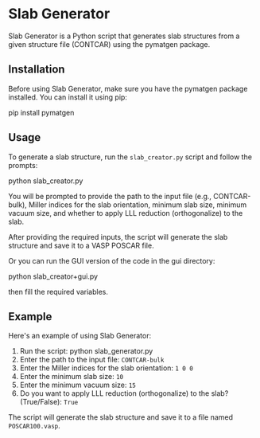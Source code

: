 # Slab Generator

Slab Generator is a Python script that generates slab structures from a given structure file (CONTCAR) using the pymatgen package.

## Installation

Before using Slab Generator, make sure you have the pymatgen package installed. You can install it using pip:

pip install pymatgen


## Usage

To generate a slab structure, run the `slab_creator.py` script and follow the prompts:

python slab_creator.py

You will be prompted to provide the path to the input file (e.g., CONTCAR-bulk), Miller indices for the slab orientation, minimum slab size, minimum vacuum size, and whether to apply LLL reduction (orthogonalize) to the slab.

After providing the required inputs, the script will generate the slab structure and save it to a VASP POSCAR file.

Or you can run the GUI version of the code in the gui directory:

python slab_creator+gui.py

then fill the required variables.

## Example

Here's an example of using Slab Generator:

1. Run the script: python slab_generator.py
2. Enter the path to the input file: `CONTCAR-bulk`
3. Enter the Miller indices for the slab orientation: `1 0 0`
4. Enter the minimum slab size: `10`
5. Enter the minimum vacuum size: `15`
6. Do you want to apply LLL reduction (orthogonalize) to the slab? (True/False): `True`

The script will generate the slab structure and save it to a file named `POSCAR100.vasp`.

